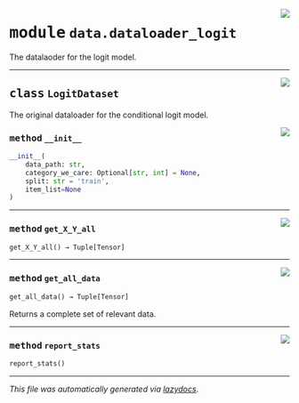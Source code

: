 <!-- markdownlint-disable -->

<a href="../deepchoice/data/dataloader_logit.py#L0"><img align="right" style="float:right;" src="https://img.shields.io/badge/-source-cccccc?style=flat-square"></a>

# <kbd>module</kbd> `data.dataloader_logit`
The datalaoder for the logit model. 



---

<a href="../deepchoice/data/dataloader_logit.py#L13"><img align="right" style="float:right;" src="https://img.shields.io/badge/-source-cccccc?style=flat-square"></a>

## <kbd>class</kbd> `LogitDataset`
The original dataloader for the conditional logit model. 

<a href="../deepchoice/data/dataloader_logit.py#L17"><img align="right" style="float:right;" src="https://img.shields.io/badge/-source-cccccc?style=flat-square"></a>

### <kbd>method</kbd> `__init__`

```python
__init__(
    data_path: str,
    category_we_care: Optional[str, int] = None,
    split: str = 'train',
    item_list=None
)
```








---

<a href="../deepchoice/data/dataloader_logit.py#L214"><img align="right" style="float:right;" src="https://img.shields.io/badge/-source-cccccc?style=flat-square"></a>

### <kbd>method</kbd> `get_X_Y_all`

```python
get_X_Y_all() → Tuple[Tensor]
```





---

<a href="../deepchoice/data/dataloader_logit.py#L142"><img align="right" style="float:right;" src="https://img.shields.io/badge/-source-cccccc?style=flat-square"></a>

### <kbd>method</kbd> `get_all_data`

```python
get_all_data() → Tuple[Tensor]
```

Returns a complete set of relevant data. 

---

<a href="../deepchoice/data/dataloader_logit.py#L131"><img align="right" style="float:right;" src="https://img.shields.io/badge/-source-cccccc?style=flat-square"></a>

### <kbd>method</kbd> `report_stats`

```python
report_stats()
```








---

_This file was automatically generated via [lazydocs](https://github.com/ml-tooling/lazydocs)._
